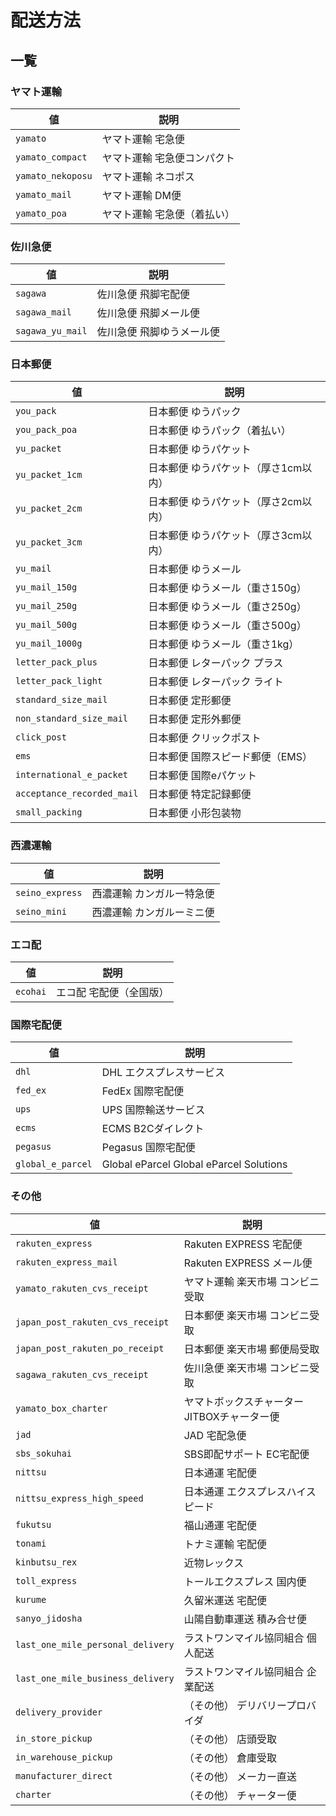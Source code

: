 # 配送方法

## 一覧

### ヤマト運輸




| 値 | 説明 |
| --- | --- |
| `yamato` | ヤマト運輸 宅急便 |
| `yamato_compact` | ヤマト運輸 宅急便コンパクト |
| `yamato_nekoposu` | ヤマト運輸 ネコポス |
| `yamato_mail` | ヤマト運輸 DM便 |
| `yamato_poa` | ヤマト運輸 宅急便（着払い） |


### 佐川急便




| 値 | 説明 |
| --- | --- |
| `sagawa` | 佐川急便 飛脚宅配便 |
| `sagawa_mail` | 佐川急便 飛脚メール便 |
| `sagawa_yu_mail` | 佐川急便 飛脚ゆうメール便 |


### 日本郵便




| 値 | 説明 |
| --- | --- |
| `you_pack` | 日本郵便 ゆうパック |
| `you_pack_poa` | 日本郵便 ゆうパック（着払い） |
| `yu_packet` | 日本郵便 ゆうパケット |
| `yu_packet_1cm` | 日本郵便 ゆうパケット（厚さ1cm以内） |
| `yu_packet_2cm` | 日本郵便 ゆうパケット（厚さ2cm以内） |
| `yu_packet_3cm` | 日本郵便 ゆうパケット（厚さ3cm以内） |
| `yu_mail` | 日本郵便 ゆうメール |
| `yu_mail_150g` | 日本郵便 ゆうメール（重さ150g） |
| `yu_mail_250g` | 日本郵便 ゆうメール（重さ250g） |
| `yu_mail_500g` | 日本郵便 ゆうメール（重さ500g） |
| `yu_mail_1000g` | 日本郵便 ゆうメール（重さ1kg） |
| `letter_pack_plus` | 日本郵便 レターパック プラス |
| `letter_pack_light` | 日本郵便 レターパック ライト |
| `standard_size_mail` | 日本郵便 定形郵便 |
| `non_standard_size_mail` | 日本郵便 定形外郵便 |
| `click_post` | 日本郵便 クリックポスト |
| `ems` | 日本郵便 国際スピード郵便（EMS） |
| `international_e_packet` | 日本郵便 国際eパケット |
| `acceptance_recorded_mail` | 日本郵便 特定記録郵便 |
| `small_packing` | 日本郵便 小形包装物 |


### 西濃運輸




| 値 | 説明 |
| --- | --- |
| `seino_express` | 西濃運輸 カンガルー特急便 |
| `seino_mini` | 西濃運輸 カンガルーミニ便 |


### エコ配




| 値 | 説明 |
| --- | --- |
| `ecohai` | エコ配 宅配便（全国版） |


### 国際宅配便




| 値 | 説明 |
| --- | --- |
| `dhl` | DHL エクスプレスサービス |
| `fed_ex` | FedEx 国際宅配便 |
| `ups` | UPS 国際輸送サービス |
| `ecms` | ECMS B2Cダイレクト |
| `pegasus` | Pegasus 国際宅配便 |
| `global_e_parcel` | Global eParcel Global eParcel Solutions |


### その他




| 値 | 説明 |
| --- | --- |
| `rakuten_express` | Rakuten EXPRESS 宅配便 |
| `rakuten_express_mail` | Rakuten EXPRESS メール便 |
| `yamato_rakuten_cvs_receipt` | ヤマト運輸 楽天市場 コンビニ受取 |
| `japan_post_rakuten_cvs_receipt` | 日本郵便 楽天市場 コンビニ受取 |
| `japan_post_rakuten_po_receipt` | 日本郵便 楽天市場 郵便局受取 |
| `sagawa_rakuten_cvs_receipt` | 佐川急便 楽天市場 コンビニ受取 |
| `yamato_box_charter` | ヤマトボックスチャーター JITBOXチャーター便 |
| `jad` | JAD 宅配急便 |
| `sbs_sokuhai` | SBS即配サポート EC宅配便 |
| `nittsu` | 日本通運 宅配便 |
| `nittsu_express_high_speed` | 日本通運 エクスプレスハイスピード |
| `fukutsu` | 福山通運 宅配便 |
| `tonami` | トナミ運輸 宅配便 |
| `kinbutsu_rex` | 近物レックス |
| `toll_express` | トールエクスプレス 国内便 |
| `kurume` | 久留米運送 宅配便 |
| `sanyo_jidosha` | 山陽自動車運送 積み合せ便 |
| `last_one_mile_personal_delivery` | ラストワンマイル協同組合 個人配送 |
| `last_one_mile_business_delivery` | ラストワンマイル協同組合 企業配送 |
| `delivery_provider` | （その他） デリバリープロバイダ |
| `in_store_pickup` | （その他） 店頭受取 |
| `in_warehouse_pickup` | （その他） 倉庫受取 |
| `manufacturer_direct` | （その他） メーカー直送 |
| `charter` | （その他） チャーター便 |



